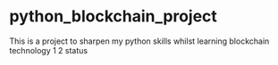 # python_blockchain_project
This is a project to sharpen my python skills whilst learning blockchain technology
1 2 status  